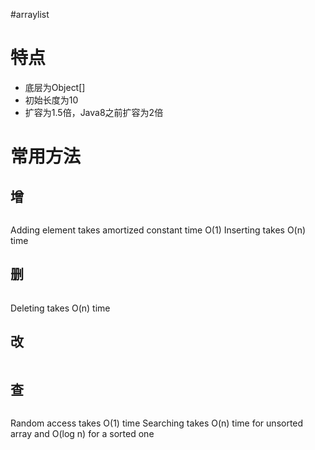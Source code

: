 #arraylist 

# 特点

- 底层为Object[]
- 初始长度为10
- 扩容为1.5倍，Java8之前扩容为2倍

# 常用方法

## 增

```Java

```

Adding element takes amortized constant time O(1)
Inserting takes O(n) time

## 删

```Java

```

Deleting takes O(n) time

## 改

```Java

```

## 查

```Java

``` 

Random access takes O(1) time
Searching takes O(n) time for unsorted array and O(log n) for a sorted one
